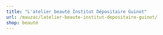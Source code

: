 ```yaml
---
title: "L'atelier beauté Institut Dépositaire Guinot"
url: /mauzac/latelier-beaute-institut-depositaire-guinot/
shop: beauté
---
```


